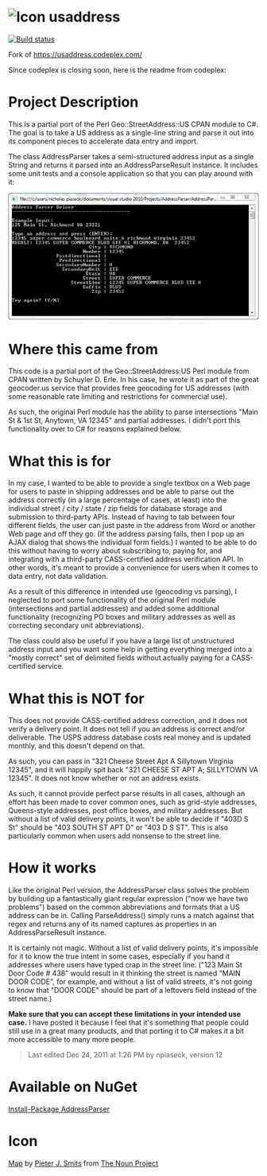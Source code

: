 ﻿![Icon](https://raw.github.com/jamesrcounts/usaddress/master/Icons/icon_36386.png)
usaddress
=========

[![Build status](https://ci.appveyor.com/api/projects/status/5hi0vamr3wek2iyv?svg=true)](https://ci.appveyor.com/project/jamesrcounts/usaddress)

Fork of https://usaddress.codeplex.com/

Since codeplex is closing soon, here is the readme from codeplex:

# Project Description
This is a partial port of the Perl Geo::StreetAddress::US CPAN module to C#. The goal is to take a US address as a single-line string and parse it out into its component pieces to accelerate data entry and import.

The class AddressParser takes a semi-structured address input as a single String and returns it parsed into an AddressParseResult instance. It includes some unit tests and a console application so that you can play around with it:

![Screenshot](./Icons/Capture.PNG)

# Where this came from

This code is a partial port of the Geo::StreetAddress:US Perl module from CPAN written by Schuyler D. Erle. In his case, he wrote it as part of the great geocoder.us service that provides free geocoding for US addresses (with some reasonable rate limiting and restrictions for commercial use).

As such, the original Perl module has the ability to parse intersections "Main St & 1st St, Anytown, VA 12345" and partial addresses. I didn't port this functionality over to C# for reasons explained below.

# What this is for

In my case, I wanted to be able to provide a single textbox on a Web page for users to paste in shipping addresses and be able to parse out the address correctly (in a large percentage of cases, at least) into the individual street / city / state / zip fields for database storage and submission to third-party APIs. Instead of having to tab between four different fields, the user can just paste in the address from Word or another Web page and off they go. (If the address parsing fails, then I pop up an AJAX dialog that shows the individual form fields.) I wanted to be able to do this without having to worry about subscribing to, paying for, and integrating with a third-party CASS-certified address verification API. In other words, it's meant to provide a convenience for users when it comes to data entry, not data validation.

As a result of this difference in intended use (geocoding vs parsing), I neglected to port some functionality of the original Perl module (intersections and partial addresses) and added some additional functionality (recognizing PO boxes and military addresses as well as correcting secondary unit abbreviations).

The class could also be useful if you have a large list of unstructured address input and you want some help in getting everything merged into a "mostly correct" set of delimited fields without actually paying for a CASS-certified service.

# What this is NOT for

This does not provide CASS-certified address correction, and it does not verify a delivery point. It does not tell if you an address is correct and/or deliverable. The USPS address database costs real money and is updated monthly, and this doesn't depend on that. 

As such, you can pass in "321 Cheese Street Apt A Sillytown Virginia 12345", and it will happily spit back "321 CHEESE ST APT A; SILLYTOWN VA 12345". It does not know whether or not an address exists.

As such, it cannot provide perfect parse results in all cases, although an effort has been made to cover common ones, such as grid-style addresses, Queens-style addresses, post office boxes, and military addresses. But without a list of valid delivery points, it won't be able to decide if "403D S St" should be "403 SOUTH ST APT D" or "403 D S ST". This is also particularly common when users add nonsense to the street line.

# How it works

Like the original Perl version, the AddressParser class solves the problem by building up a fantastically giant regular expression ("now we have two problems") based on the common abbreviations and formats that a US address can be in. Calling ParseAddress() simply runs a match against that regex and returns any of its named captures as properties in an AddressParseResult instance.

It is certainly not magic. Without a list of valid delivery points, it's impossible for it to know the true intent in some cases, especially if you hand it addresses where users have typed crap in the street line. ("123 Main St Door Code # 438" would result in it thinking the street is named "MAIN DOOR CODE", for example, and without a list of valid streets, it's not going to know that "DOOR CODE" should be part of a leftovers field instead of the street name.)

**Make sure that you can accept these limitations in your intended use case.** I have posted it because I feel that it's something that people could still use in a great many products, and that porting it to C# makes it a bit more accessible to many more people.

> Last edited Dec 24, 2011 at 1:26 PM by npiaseck, version 12

Available on NuGet
==================

[Install-Package AddressParser](http://www.nuget.org/packages/AddressParser/)

Icon
====

[Map](http://thenounproject.com/term/map-marker/30544/) by [Pieter J. Smits](http://thenounproject.com/pjsmits/) from [The Noun Project](http://thenounproject.com/)
